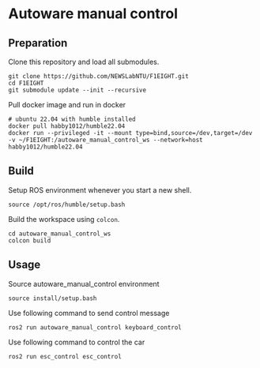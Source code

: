 # Autoware manual control

## Preparation

Clone this repository and load all submodules.

```
git clone https://github.com/NEWSLabNTU/F1EIGHT.git
cd F1EIGHT
git submodule update --init --recursive
```


Pull docker image and run in docker

```
# ubuntu 22.04 with humble installed
docker pull habby1012/humble22.04   
docker run --privileged -it --mount type=bind,source=/dev,target=/dev -v ~/F1EIGHT:/autoware_manual_control_ws --network=host habby1012/humble22.04
```

## Build

Setup ROS environment whenever you start a new shell.

```
source /opt/ros/humble/setup.bash
```


Build the workspace using `colcon`.

```
cd autoware_manual_control_ws
colcon build
```

## Usage
Source autoware_manual_control environment
```
source install/setup.bash
```
Use following command to send control message 
```
ros2 run autoware_manual_control keyboard_control
```
Use following command to control the car
```
ros2 run esc_control esc_control
```
